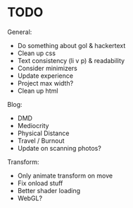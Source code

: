 # TODO

General:

- Do something about gol & hackertext
- Clean up css
- Text consistency (li v p) & readability
- Consider minimizers
- Update experience
- Project max width?
- Clean up html

Blog:

- DMD
- Mediocrity
- Physical Distance
- Travel / Burnout
- Update on scanning photos?

Transform:

- Only animate transform on move
- Fix onload stuff
- Better shader loading
- WebGL?
